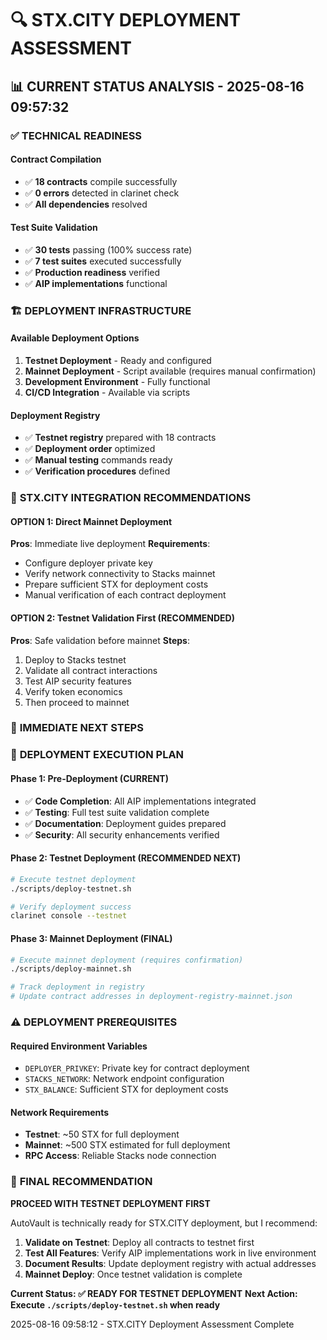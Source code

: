 # 🔍 STX.CITY DEPLOYMENT ASSESSMENT

## 📊 CURRENT STATUS ANALYSIS - 2025-08-16 09:57:32

### ✅ **TECHNICAL READINESS**

#### Contract Compilation

- ✅ **18 contracts** compile successfully
- ✅ **0 errors** detected in clarinet check
- ✅ **All dependencies** resolved

#### Test Suite Validation

- ✅ **30 tests** passing (100% success rate)
- ✅ **7 test suites** executed successfully
- ✅ **Production readiness** verified
- ✅ **AIP implementations** functional

### 🏗️ **DEPLOYMENT INFRASTRUCTURE**

#### Available Deployment Options

1. **Testnet Deployment** - Ready and configured
2. **Mainnet Deployment** - Script available (requires manual confirmation)
3. **Development Environment** - Fully functional
4. **CI/CD Integration** - Available via scripts

#### Deployment Registry

- ✅ **Testnet registry** prepared with 18 contracts
- ✅ **Deployment order** optimized
- ✅ **Manual testing** commands ready
- ✅ **Verification procedures** defined

### 🎯 **STX.CITY INTEGRATION RECOMMENDATIONS**

#### OPTION 1: Direct Mainnet Deployment

**Pros**: Immediate live deployment
**Requirements**:

- Configure deployer private key
- Verify network connectivity to Stacks mainnet
- Prepare sufficient STX for deployment costs
- Manual verification of each contract deployment

#### OPTION 2: Testnet Validation First (RECOMMENDED)

**Pros**: Safe validation before mainnet
**Steps**:

1. Deploy to Stacks testnet
2. Validate all contract interactions
3. Test AIP security features
4. Verify token economics
5. Then proceed to mainnet

### 📝 **IMMEDIATE NEXT STEPS**

### 🚀 **DEPLOYMENT EXECUTION PLAN**

#### Phase 1: Pre-Deployment (CURRENT)

- ✅ **Code Completion**: All AIP implementations integrated
- ✅ **Testing**: Full test suite validation complete
- ✅ **Documentation**: Deployment guides prepared
- ✅ **Security**: All security enhancements verified

#### Phase 2: Testnet Deployment (RECOMMENDED NEXT)

```bash
# Execute testnet deployment
./scripts/deploy-testnet.sh

# Verify deployment success
clarinet console --testnet
```

#### Phase 3: Mainnet Deployment (FINAL)

```bash
# Execute mainnet deployment (requires confirmation)
./scripts/deploy-mainnet.sh

# Track deployment in registry
# Update contract addresses in deployment-registry-mainnet.json
```

### ⚠️ **DEPLOYMENT PREREQUISITES**

#### Required Environment Variables

- `DEPLOYER_PRIVKEY`: Private key for contract deployment
- `STACKS_NETWORK`: Network endpoint configuration
- `STX_BALANCE`: Sufficient STX for deployment costs

#### Network Requirements

- **Testnet**: ~50 STX for full deployment
- **Mainnet**: ~500 STX estimated for full deployment
- **RPC Access**: Reliable Stacks node connection

### 🎯 **FINAL RECOMMENDATION**

**PROCEED WITH TESTNET DEPLOYMENT FIRST**

AutoVault is technically ready for STX.CITY deployment, but I recommend:

1. **Validate on Testnet**: Deploy all contracts to testnet first
2. **Test All Features**: Verify AIP implementations work in live environment
3. **Document Results**: Update deployment registry with actual addresses
4. **Mainnet Deploy**: Once testnet validation is complete

**Current Status: ✅ READY FOR TESTNET DEPLOYMENT**
**Next Action: Execute `./scripts/deploy-testnet.sh` when ready**

2025-08-16 09:58:12 - STX.CITY Deployment Assessment Complete
